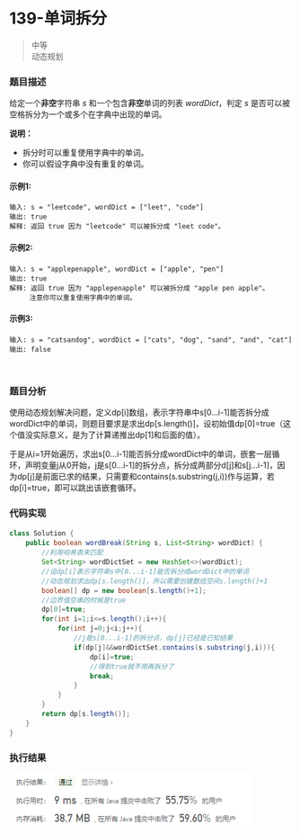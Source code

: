 # 139-单词拆分

> 中等  
> 动态规划

### 题目描述

给定一个**非空**字符串 *s* 和一个包含**非空**单词的列表 *wordDict*，判定 *s* 是否可以被空格拆分为一个或多个在字典中出现的单词。

**说明：**

- 拆分时可以重复使用字典中的单词。
- 你可以假设字典中没有重复的单词。

#### 示例1:

```
输入: s = "leetcode", wordDict = ["leet", "code"]
输出: true
解释: 返回 true 因为 "leetcode" 可以被拆分成 "leet code"。
```

#### 示例2:

```
输入: s = "applepenapple", wordDict = ["apple", "pen"]
输出: true
解释: 返回 true 因为 "applepenapple" 可以被拆分成 "apple pen apple"。
     注意你可以重复使用字典中的单词。
```

#### 示例3:

```
输入: s = "catsandog", wordDict = ["cats", "dog", "sand", "and", "cat"]
输出: false
```



</br>

### 题目分析

使用动态规划解决问题，定义dp[i]数组，表示字符串中s[0...i-1]能否拆分成wordDict中的单词，则题目要求是求出dp[s.length()]，设初始值dp[0]=true（这个值没实际意义，是为了计算递推出dp[1]和后面的值）。

于是从i=1开始遍历，求出s[0...i-1]能否拆分成wordDict中的单词，嵌套一层循环，声明变量j从0开始，j是s[0...i-1]的拆分点，拆分成两部分d[j]和s[j...i-1]，因为dp[j]是前面已求的结果，只需要和contains(s.substring(j,i))作与运算，若dp[i]=true，即可以跳出该嵌套循环。

### 代码实现

```java
class Solution {
    public boolean wordBreak(String s, List<String> wordDict) {
        //利用哈希表来匹配
        Set<String> wordDictSet = new HashSet<>(wordDict);
        //设dp[i]表示字符串s中[0...i-1]能否拆分成wordDict中的单词
        //动态规划求出dp[s.length()]，所以需要创建数组空间s.length()+1
        boolean[] dp = new boolean[s.length()+1];
        //边界值空串的时候是true
        dp[0]=true;
        for(int i=1;i<=s.length();i++){
            for(int j=0;j<i;j++){
                //j是s[0...i-1]的拆分点，dp[j]已经是已知结果
                if(dp[j]&&wordDictSet.contains(s.substring(j,i))){
                    dp[i]=true;
                    //得到true就不用再拆分了
                    break;
                }
            }
        }
        return dp[s.length()];
    }
}
```

### 执行结果

![pic](https://github.com/hinkleung/leetcode/blob/main/problems/139-单词拆分/139-result.png)

